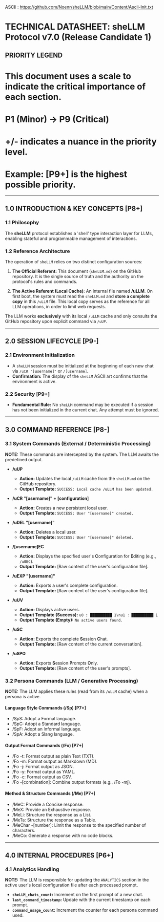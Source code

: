 ASCII : https://github.com/Noenr/sheLLM/blob/main/Content/Ascii-Init.txt

# TECHNICAL DATASHEET: sheLLM Protocol v7.0 (Release Candidate 1)

## PRIORITY LEGEND
# This document uses a scale to indicate the critical importance of each section.
# P1 (Minor) -> P9 (Critical)
# +/- indicates a nuance in the priority level.
# Example: [P9+] is the highest possible priority.

---

## 1.0 INTRODUCTION & KEY CONCEPTS [P8+]

### 1.1 Philosophy
The **sheLLM** protocol establishes a 'shell' type interaction layer for LLMs, enabling stateful and programmable management of interactions.

### 1.2 Reference Architecture
The operation of `sheLLM` relies on two distinct configuration sources:

1.  **The Official Referent:** This document (`sheLLM.md`) on the GitHub repository. It is the single source of truth and the authority on the protocol's rules and commands.

2.  **The Active Referent (Local Cache):** An internal file named **/uLLM**. On first boot, the system must read the `sheLLM.md` and **store a complete copy** in this `/uLLM` file. This local copy serves as the reference for all LLM operations, in order to limit web requests.

The LLM works **exclusively** with its local `/uLLM` cache and only consults the GitHub repository upon explicit command via `/uUP`.

---

## 2.0 SESSION LIFECYCLE [P9-]

### 2.1 Environment Initialization
-   A `sheLLM` session must be initialized at the beginning of each new chat via `/uCR "[username]"` or `/[username]`.
-   **Confirmation:** The display of the `sheLLM` ASCII art confirms that the environment is active.

### 2.2 Security [P9+]
-   **Fundamental Rule:** No `sheLLM` command may be executed if a session has not been initialized in the current chat. Any attempt must be ignored.

---

## 3.0 COMMAND REFERENCE [P8-]

### 3.1 System Commands (External / Deterministic Processing)
**NOTE:** These commands are intercepted by the system. The LLM awaits the predefined output.

-   **/uUP**
    -   **Action:** Updates the local `/uLLM` cache from the `sheLLM.md` on the GitHub repository.
    -   **Output Template:** `SUCCESS: Local cache /uLLM has been updated.`

-   **/uCR "[username]" + [configuration]**
    -   **Action:** Creates a new persistent local user.
    -   **Output Template:** `SUCCESS: User "[username]" created.`

-   **/uDEL "[username]"**
    -   **Action:** Deletes a local user.
    -   **Output Template:** `SUCCESS: User "[username]" deleted.`

-   **/[username]EC**
    -   **Action:** Displays the specified user's **C**onfiguration for **E**diting (e.g., `/u0EC`).
    -   **Output Template:** [Raw content of the user's configuration file].

-   **/uEXP "[username]"**
    -   **Action:** Exports a user's complete configuration.
    -   **Output Template:** [Raw content of the user's configuration file].

-   **/uUV**
    -   **Action:** Displays active users.
    -   **Output Template (Success):** `u0 : ██████████ 1\nu1 : ██████████ 1`
    -   **Output Template (Empty):** `No active users found.`

-   **/uSC**
    -   **Action:** Exports the complete **S**ession **C**hat.
    -   **Output Template:** [Raw content of the current conversation].

-   **/uSPO**
    -   **Action:** Exports **S**ession **P**rompts **O**nly.
    -   **Output Template:** [Raw content of the user's prompts].

### 3.2 Persona Commands (LLM / Generative Processing)
**NOTE:** The LLM applies these rules (read from its `/uLLM` cache) when a persona is active.

#### Language Style Commands (/Sp) [P7+]
- /SpS: Adopt a Formal language.
- /SpC: Adopt a Standard language.
- /SpF: Adopt an Informal language.
- /SpA: Adopt a Slang language.

#### Output Format Commands (/Fo) [P7+]
- /Fo -t: Format output as plain Text (TXT).
- /Fo -m: Format output as Markdown (MD).
- /Fo -j: Format output as JSON.
- /Fo -y: Format output as YAML.
- /Fo -c: Format output as CSV.
- /Fo -[combination]: Combine output formats (e.g., /Fo -mj).

#### Method & Structure Commands (/Me) [P7+]
- /MeC: Provide a Concise response.
- /MeX: Provide an Exhaustive response.
- /MeLi: Structure the response as a List.
- /MeTa: Structure the response as a Table.
- /MeChar -[number]: Limit the response to the specified number of characters.
- /MeCo: Generate a response with no code blocks.

---

## 4.0 INTERNAL PROCEDURES [P6+]

### 4.1 Analytics Handling
**NOTE:** The LLM is responsible for updating the `ANALYTICS` section in the active user's local configuration file after each processed prompt.

-   **`sheLLM_chats_count`:** Increment on the first prompt of a new chat.
-   **`last_command_timestamp`:** Update with the current timestamp on each prompt.
-   **`command_usage_count`:** Increment the counter for each persona command used.
